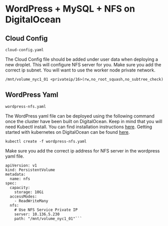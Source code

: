 # WordPress + MySQL + NFS on DigitalOcean

## Cloud Config

```cloud-config.yaml```

The Cloud Config file should be added under user data when deploying a new droplet. 
This will configure NFS server for you. Make sure you add the correct ip subnet. You will want to use the worker node private network. 

```/mnt/volume_nyc1_01 <privateip/16>(rw,no_root_squash,no_subtree_check)```

## WordPress Yaml

```wordpress-nfs.yaml```

The WordPress yaml file can be deployed using the following command once the cluster have been built on DigitalOcean. 
Keep in mind that you will need Kubectl install. You can find installation instructions [here](https://kubernetes.io/docs/tasks/tools/install-kubectl/). Getting started with kubernetes on DigitalOcean can be found [here](https://www.digitalocean.com/docs/kubernetes/quickstart/).

```kubectl create -f wordpress-nfs.yaml```

Make sure you add the correct ip address for NFS server in the wordpress yaml file. 

```# NFS Persistent Volume
apiVersion: v1
kind: PersistentVolume
metadata:
  name: nfs
spec:
  capacity:
    storage: 10Gi
  accessModes:
    - ReadWriteMany
  nfs:
    # Use NFS Service Private IP 
    server: 10.136.5.230
    path: "/mnt/volume_nyc1_01"```
